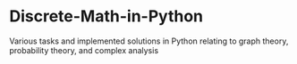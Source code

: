 # Discrete-Math-in-Python
Various tasks and implemented solutions in Python relating to graph theory, probability theory, and complex analysis
